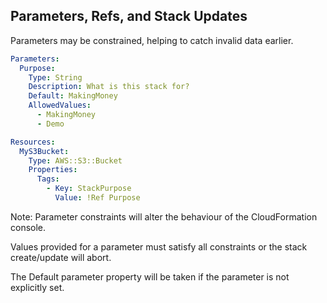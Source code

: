 ## Parameters, Refs, and Stack Updates

Parameters may be constrained, helping to catch invalid data earlier.

```yaml
Parameters:
  Purpose:
    Type: String
    Description: What is this stack for?
    Default: MakingMoney
    AllowedValues:
      - MakingMoney
      - Demo

Resources:
  MyS3Bucket:
    Type: AWS::S3::Bucket
    Properties:
      Tags:
        - Key: StackPurpose
          Value: !Ref Purpose
```

Note:
Parameter constraints will alter the behaviour of the CloudFormation console.

Values provided for a parameter must satisfy all constraints or the stack create/update will abort.

The Default parameter property will be taken if the parameter is not explicitly set.
